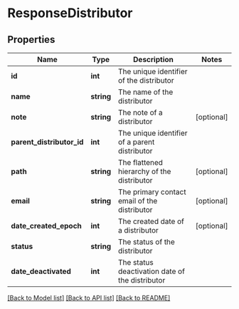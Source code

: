 # ResponseDistributor

## Properties
Name | Type | Description | Notes
------------ | ------------- | ------------- | -------------
**id** | **int** | The unique identifier of the distributor | 
**name** | **string** | The name of the distributor | 
**note** | **string** | The note of a distributor | [optional] 
**parent_distributor_id** | **int** | The unique identifier of a parent distributor | 
**path** | **string** | The flattened hierarchy of the distributor | [optional] 
**email** | **string** | The primary contact email of the distributor | [optional] 
**date_created_epoch** | **int** | The created date of a distributor | [optional] 
**status** | **string** | The status of the distributor | 
**date_deactivated** | **int** | The status deactivation date of the distributor | 

[[Back to Model list]](../../README.md#documentation-for-models) [[Back to API list]](../../README.md#documentation-for-api-endpoints) [[Back to README]](../../README.md)

